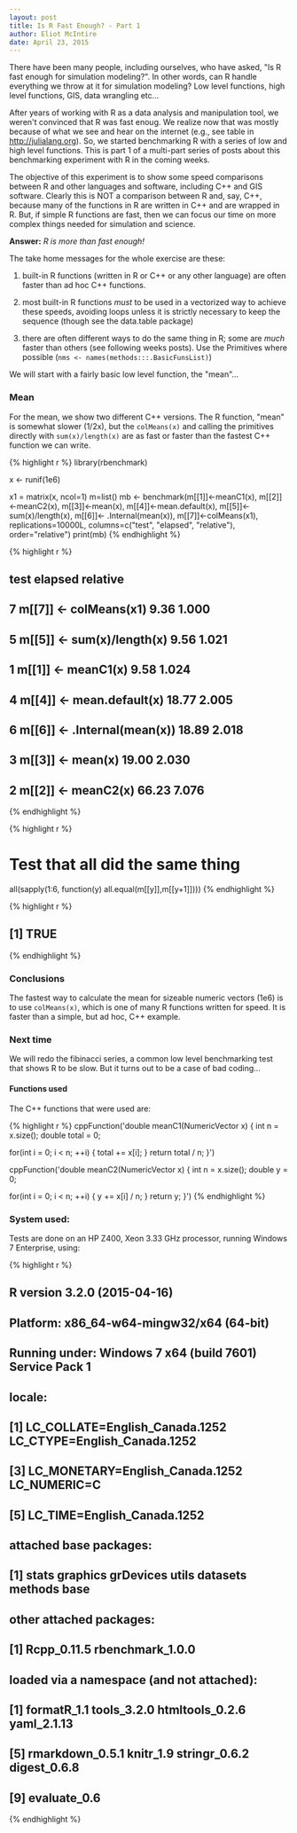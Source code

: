 ```yaml
---
layout: post
title: Is R Fast Enough? - Part 1
author: Eliot McIntire
date: April 23, 2015
---
```


There have been many people, including ourselves, who have asked, "Is R fast enough for simulation modeling?". In other words, can R handle everything we throw at it for simulation modeling?  Low level functions, high level functions, GIS, data wrangling etc... 

After years of working with R as a data analysis and manipulation tool, we weren't convinced that R was fast enoug. We realize now that was mostly because of what we see and hear on the internet (e.g., see table in http://julialang.org). So, we started benchmarking R with a series of low and high level functions. This is part 1 of a multi-part series of posts about this benchmarking experiment with R in the coming weeks. 

The objective of this experiment is to show some speed comparisons between R and other languages and software, including C++ and GIS software. Clearly this is NOT a comparison between R and, say, C++, because many of the functions in R are written in C++ and are wrapped in R. But, if simple R functions are fast, then we can focus our time on more complex things needed for simulation and science.

**Answer:** *R is more than fast enough!*

The take home messages for the whole exercise are these: 

1. built-in R functions (written in R or C++ or any other language) are often faster than ad hoc C++ functions.

2. most built-in R functions *must* to be used in a vectorized way to achieve these speeds, avoiding loops unless it is strictly necessary to keep the sequence (though see the data.table package)

3. there are often different ways to do the same thing in R; some are *much* faster than others (see following weeks posts). Use the Primitives where possible (`nms <- names(methods:::.BasicFunsList)`)

We will start with a fairly basic low level function, the "mean"...

### Mean
For the mean, we show two different C++ versions. The R function, "mean" is somewhat slower (1/2x), but the `colMeans(x)` and calling the primitives directly with `sum(x)/length(x)` are as fast or  faster than the fastest C++ function we can write.

{% highlight r %}
library(rbenchmark)

x <- runif(1e6)

x1 = matrix(x, ncol=1)
m=list()
mb <- benchmark(m[[1]]<-meanC1(x), m[[2]]<-meanC2(x), m[[3]]<-mean(x), 
                m[[4]]<-mean.default(x), m[[5]]<-sum(x)/length(x), 
                m[[6]]<- .Internal(mean(x)), m[[7]]<-colMeans(x1),
                replications=10000L, columns=c("test", "elapsed", "relative"), order="relative")
print(mb)
{% endhighlight %}

{% highlight r %}
##                           test elapsed relative
## 7       m[[7]] <- colMeans(x1)    9.36    1.000
## 5   m[[5]] <- sum(x)/length(x)    9.56    1.021
## 1          m[[1]] <- meanC1(x)    9.58    1.024
## 4    m[[4]] <- mean.default(x)   18.77    2.005
## 6 m[[6]] <- .Internal(mean(x))   18.89    2.018
## 3            m[[3]] <- mean(x)   19.00    2.030
## 2          m[[2]] <- meanC2(x)   66.23    7.076
{% endhighlight %}

{% highlight r %}
# Test that all did the same thing
all(sapply(1:6, function(y) all.equal(m[[y]],m[[y+1]])))
{% endhighlight %}

{% highlight r %}
## [1] TRUE
{% endhighlight %}

### Conclusions

The fastest way to calculate the mean for sizeable numeric vectors (1e6) is to use `colMeans(x)`, which is one of many R functions written for speed. It is faster than a simple, but ad hoc, C++ example. 

### Next time

We will redo the fibinacci series, a common low level benchmarking test that shows R to be slow.  But it turns out to be a case of bad coding...

#### Functions used

The C++ functions that were used are:

{% highlight r %}
cppFunction('double meanC1(NumericVector x) {
  int n = x.size();
  double total = 0;

  for(int i = 0; i < n; ++i) {
    total += x[i];
  }
  return total / n;
}')

cppFunction('double meanC2(NumericVector x) {
  int n = x.size();
  double y = 0;

  for(int i = 0; i < n; ++i) {
    y += x[i] / n;
  }
  return y;
}')
{% endhighlight %}

### System used:
Tests are done on an HP Z400, Xeon 3.33 GHz processor, running Windows 7 Enterprise, using:

{% highlight r %}
## R version 3.2.0 (2015-04-16)
## Platform: x86_64-w64-mingw32/x64 (64-bit)
## Running under: Windows 7 x64 (build 7601) Service Pack 1
## 
## locale:
## [1] LC_COLLATE=English_Canada.1252  LC_CTYPE=English_Canada.1252   
## [3] LC_MONETARY=English_Canada.1252 LC_NUMERIC=C                   
## [5] LC_TIME=English_Canada.1252    
## 
## attached base packages:
## [1] stats     graphics  grDevices utils     datasets  methods   base     
## 
## other attached packages:
## [1] Rcpp_0.11.5      rbenchmark_1.0.0
## 
## loaded via a namespace (and not attached):
## [1] formatR_1.1     tools_3.2.0     htmltools_0.2.6 yaml_2.1.13    
## [5] rmarkdown_0.5.1 knitr_1.9       stringr_0.6.2   digest_0.6.8   
## [9] evaluate_0.6
{% endhighlight %}

